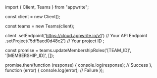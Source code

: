 import { Client, Teams } from "appwrite";

const client = new Client();

const teams = new Teams(client);

client
    .setEndpoint('https://cloud.appwrite.io/v1') // Your API Endpoint
    .setProject('5df5acd0d48c2') // Your project ID
;

const promise = teams.updateMembershipRoles('[TEAM_ID]', '[MEMBERSHIP_ID]', []);

promise.then(function (response) {
    console.log(response); // Success
}, function (error) {
    console.log(error); // Failure
});